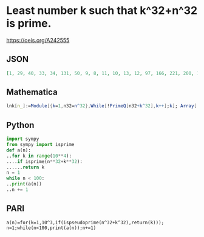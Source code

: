 # Least number k such that k^32\+n^32 is prime\.
https://oeis.org/A242555
## JSON
```JSON
[1, 29, 40, 33, 34, 131, 50, 9, 8, 11, 10, 13, 12, 97, 166, 221, 200, 13, 10, 61, 176, 23, 22, 65, 94, 151, 352, 87, 2, 1, 38, 39, 4, 5, 48, 137, 18, 11, 4, 3, 60, 55, 40, 9, 106, 33, 10, 29, 134, 7, 44, 33, 50, 1, 38, 5, 148, 37, 2, 41, 10, 11, 94, 75, 4, 5, 100, 5, 22]
```
## Mathematica
```Mathematica
lnk[n_]:=Module[{k=1,n32=n^32},While[!PrimeQ[n32+k^32],k++];k]; Array[ lnk,70] (* _Harvey P. Dale_, Apr 26 2018 *)
```
## Python
```Python
import sympy
from sympy import isprime
def a(n):
..for k in range(10**4):
....if isprime(n**32+k**32):
......return k
n = 1
while n < 100:
..print(a(n))
..n += 1
```
## PARI
```PARI
a(n)=for(k=1,10^3,if(ispseudoprime(n^32+k^32),return(k)));
n=1;while(n<100,print(a(n));n+=1)
```
